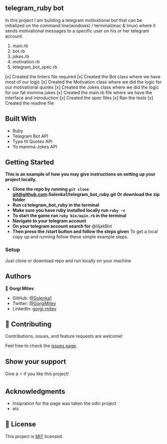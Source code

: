 ## telegram_ruby bot

In this project I am building a telegram motivational bot that can be initialized on the command line(windows) / terminal(mac & linux) where it sends motivational messages to a specific user on his or her telegram account

1. main.rb
2. bot.rb
3. jokes.rb
4. motivation.rb
5. telegram_bot_spec.rb


[x] Created the linters file required
[x] Created the Bot class where we have most of our logic
[x] Created the Motivation class where we did the logic for our motivational quotes
[x] Created the Jokes class where we did the logic for our fat momma jokes
[x] Created the main.rb file where we have the interface and introduction
[x] Created the spec files
[x] Ran the tests
[x] Created the readme file

## Built With

- Ruby
- Telegram Bot API
- Type fit Quotes API
- Yo mamma Jokes API

## Getting Started

**This is an example of how you may give instructions on setting up your project locally.**
- **Clone the repo by running `git clone` git@github.com:Solenka1/telegram_bot_ruby.git Or download the zip folder**
- **Run `cd` telegram_bot_ruby in the terminal**
- **Make sure you have ruby installed locally run `ruby -v`**
- **To start the game run `ruby bin/main.rb` in the terminal**
- **Navigate to your telegram account**
- **On your telegram account search for**
    @liljakBot
- **Then press the /start button and follow the steps given**
To get a local copy up and running follow these simple example steps.

### Setup

Just clone or download repo and run locally on your machine

## Authors

👤 **Gorgi Mitev**

- GitHub: [@Solenka1](https://github.com/Solenka1)
- Twitter: [@GorgiMitev](https://twitter.com/GorgiMitev)
- LinkedIn: [gorgi-mitev](https://www.linkedin.com/in/gorgi-mitev-a350311b8/)

## 🤝 Contributing

Contributions, issues, and feature requests are welcome!

Feel free to check the [issues page](issues/).

## Show your support

Give a ⭐️ if you like this project!

## Acknowledgments

- Insipration for the page was taken the odin project 
- etc

## 📝 License

This project is [MIT](lic.url) licensed.